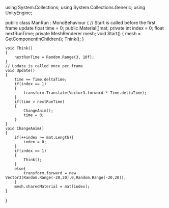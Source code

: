 using System.Collections;
using System.Collections.Generic;
using UnityEngine;

public class ManRun : MonoBehaviour
{
    // Start is called before the first frame update
    float time = 0;
    public Material[]mat;
    private int index = 0;
    float nextRunTime;
    private MeshRenderer mesh;
    void Start()
    {
        mesh = GetComponentInChildren<MeshRenderer>();
        Think();
    }

    void Think()
    {
        nextRunTime = Random.Range(3, 10f);
    }
    // Update is called once per frame
    void Update()
    {
        time += Time.deltaTime;
        if(index == 1)
        {
            transform.Translate(Vector3.forward * Time.deltaTime);
        }
        if(time > nextRunTime)
        {
            ChangeAnim();
            time = 0;
        }
    }
    void ChangeAnim()
    {
        if(++index >= mat.Length){
            index = 0;
        }
        if(index == 1)
        {
            Think();            
        }
        else{            
            transform.forward = new Vector3(Random.Range(-20,20),0,Random.Range(-20,20));
        }
        mesh.sharedMaterial = mat[index];
    }
}